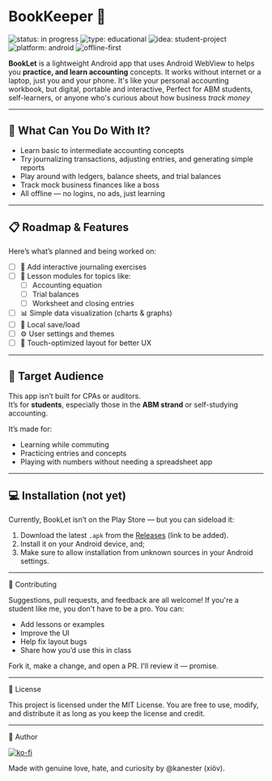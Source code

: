 # BookKeeper &#128214;

![status: in progress](https://img.shields.io/badge/status-in--progress-yellow?style=flat-square)
![type: educational](https://img.shields.io/badge/type-educational-blue?style=flat-square)
![idea: student-project](https://img.shields.io/badge/idea-student--project-lightgrey?style=flat-square)
![platform: android](https://img.shields.io/badge/platform-android-green?style=flat-square)
![offline-first](https://img.shields.io/badge/offline-first-blueviolet?style=flat-square)

**BookLet** is a lightweight Android app that uses Android WebView to helps you **practice, and learn accounting** concepts.
It works without internet or a laptop, just you and your phone.
It's like your personal accounting workbook, but digital, portable and interactive,
Perfect for ABM students, self-learners, or anyone who's curious about how business _track money_

---

## &#129504; What Can You Do With It?

- Learn basic to intermediate accounting concepts
- Try journalizing transactions, adjusting entries, and generating simple reports
- Play around with ledgers, balance sheets, and trial balances
- Track mock business finances like a boss
- All offline — no logins, no ads, just learning

---

## &#128203; Roadmap & Features

Here’s what’s planned and being worked on:

- [ ] &#128209; Add interactive journaling exercises
- [ ] &#128216; Lesson modules for topics like:
  - [ ] Accounting equation
  - [ ] Trial balances
  - [ ] Worksheet and closing entries
- [ ] &#128202; Simple data visualization (charts & graphs)
- [ ] &#128190; Local save/load
- [ ] &#9881;&#65039; User settings and themes
- [ ] &#128241; Touch-optimized layout for better UX

---

## &#127919; Target Audience

This app isn’t built for CPAs or auditors.  
It’s for **students**, especially those in the **ABM strand** or self-studying accounting.

It’s made for:

- Learning while commuting
- Practicing entries and concepts
- Playing with numbers without needing a spreadsheet app

---

## &#128187; Installation (not yet)

Currently, BookLet isn’t on the Play Store — but you can sideload it:

1. Download the latest `.apk` from the [Releases](#) (link to be added).
2. Install it on your Android device, and;
3. Make sure to allow installation from unknown sources in your Android settings.

---

&#x1F91D; Contributing

Suggestions, pull requests, and feedback are all welcome!
If you're a student like me, you don't have to be a pro. You can:

- Add lessons or examples
- Improve the UI
- Help fix layout bugs
- Share how you’d use this in class

Fork it, make a change, and open a PR. I'll review it — promise.

---

&#x1F4DC; License

This project is licensed under the MIT License.
You are free to use, modify, and distribute it as long as you keep the license and credit.

---

&#x1F4CD; Author

[![ko-fi](https://ko-fi.com/img/githubbutton_sm.svg)](https://ko-fi.com/M4M01DBJX4)

Made with genuine love, hate, and curiosity by @kanester (xiöv).
